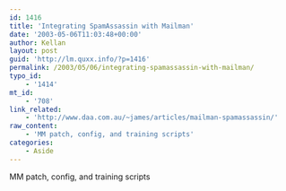```yaml
---
id: 1416
title: 'Integrating SpamAssassin with Mailman'
date: '2003-05-06T11:03:48+00:00'
author: Kellan
layout: post
guid: 'http://lm.quxx.info/?p=1416'
permalink: /2003/05/06/integrating-spamassassin-with-mailman/
typo_id:
    - '1414'
mt_id:
    - '708'
link_related:
    - 'http://www.daa.com.au/~james/articles/mailman-spamassassin/'
raw_content:
    - 'MM patch, config, and training scripts'
categories:
    - Aside
---
```


MM patch, config, and training scripts